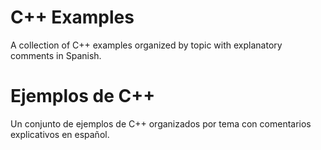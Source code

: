 # C++ Examples
A collection of C++ examples organized by topic with explanatory comments in Spanish.
# Ejemplos de C++
Un conjunto de ejemplos de C++ organizados por tema con comentarios explicativos en español.

